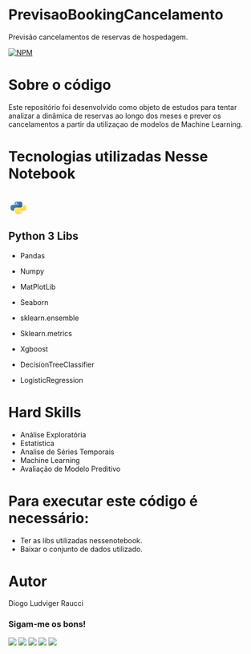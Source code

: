 # PrevisaoBookingCancelamento
Previsão cancelamentos de reservas de hospedagem.

[![NPM](https://img.shields.io/npm/l/react)](https://github.com/diogoraucci/Cotacoes_MT5/blob/main/LICENSE)

## 

# Sobre o código
Este repositório foi desenvolvido como objeto de estudos para tentar analizar a dinâmica de reservas ao longo dos meses e prever os cancelamentos a partir da utilizaçao de modelos de Machine Learning.

# Tecnologias utilizadas Nesse Notebook       
<div style="display: inline_block"><br>
  <img align="center" alt="Rafa-Python" height="30" width="40" src="https://raw.githubusercontent.com/devicons/devicon/master/icons/python/python-original.svg">
</div>
  
  ##
## Python 3 Libs
- Pandas
- Numpy
- MatPlotLib
- Seaborn 
- sklearn.ensemble 
- Sklearn.metrics
- Xgboost 
- DecisionTreeClassifier
- LogisticRegression

  ##
# Hard Skills 
- Análise Exploratória
- Estatística
- Analise de Séries Temporais
- Machine Learning
- Avaliação de Modelo Preditivo


# Para executar este código é necessário:
- Ter as libs utilizadas nessenotebook.
- Baixar o conjunto de dados utilizado.

# Autor
Diogo Ludviger Raucci
### Sigam-me os bons!
<div> 
<a href="https://instagram.com/diogoludviger" target="_blank"><img src="https://img.shields.io/badge/-Instagram-%23E4405F?style=for-the-badge&logo=instagram&logoColor=white" target="_blank"></a>
<a href = "mailto:diogoraucci@gmail.com"><img src="https://img.shields.io/badge/-Gmail-%23333?style=for-the-badge&logo=gmail&logoColor=white" target="_blank"></a>
<a href="https://www.linkedin.com/in/diogoraucci" target="_blank"><img src="https://img.shields.io/badge/-LinkedIn-%230077B5?style=for-the-badge&logo=linkedin&logoColor=white" target="_blank"></a> 
<a href="https://medium.com/@diogoraucci" target="_blank"><img src="https://img.shields.io/badge/Medium-12100E?style=for-the-badge&logo=medium&logoColor=white" target="_blank"></a>
<a href="https://www.behance.net/3diogo" target="_blank"><img src="https://img.shields.io/badge/-Behance-blue?style=for-the-badge&logo=behance&logoColor=white" target="_blank"></a>
</div>
